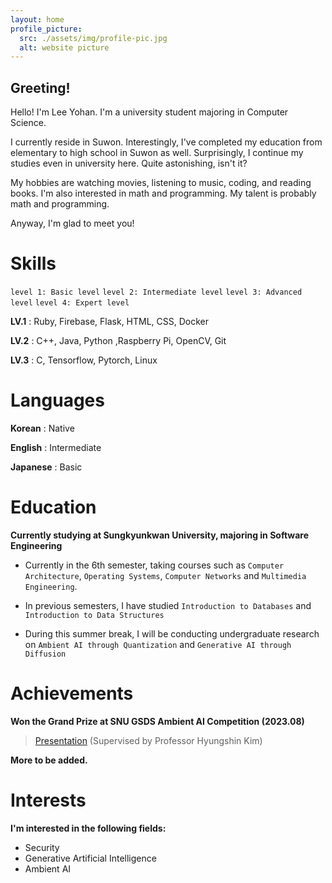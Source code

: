 ```yaml
---
layout: home
profile_picture:
  src: ./assets/img/profile-pic.jpg
  alt: website picture
---
```


## Greeting!

<p>
Hello! I'm Lee Yohan. I'm a university student majoring in Computer Science.
</p>

<p>
I currently reside in Suwon. Interestingly, I've completed my education from elementary to high school in Suwon as well. Surprisingly, I continue my studies even in university here. Quite astonishing, isn't it?
</p>

<p>
My hobbies are watching movies, listening to music, coding, and reading books. I'm also interested in math and programming. My talent is probably math and programming.
</p>

<p>
Anyway, I'm glad to meet you!
</p>

# Skills

`level 1: Basic level`
`level 2: Intermediate level`
`level 3: Advanced level`
`level 4: Expert level`

**LV.1** : Ruby, Firebase, Flask, HTML, CSS, Docker

**LV.2** : C++, Java, Python ,Raspberry Pi, OpenCV, Git

**LV.3** : C, Tensorflow, Pytorch, Linux

# Languages

**Korean** : Native

**English** : Intermediate

**Japanese** : Basic

# Education

**Currently studying at Sungkyunkwan University, majoring in Software Engineering**


+ Currently in the 6th semester, taking courses such as `Computer Architecture`, `Operating Systems`, `Computer Networks` and `Multimedia Engineering`.


+ In previous semesters, I have studied `Introduction to Databases` and `Introduction to Data Structures`


+ During this summer break, I will be conducting undergraduate research on `Ambient AI through Quantization` and `Generative AI through Diffusion`

# Achievements

**Won the Grand Prize at SNU GSDS Ambient AI Competition (2023.08)**
>[Presentation](https://www.youtube.com/watch?v=tTR6bGrUP0c)
>(Supervised by Professor Hyungshin Kim)

**More to be added.**

# Interests

**I'm interested in the following fields:**
+ Security
+ Generative Artificial Intelligence
+ Ambient AI